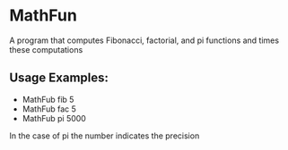 # MathFun
A program that computes Fibonacci, factorial, and pi functions and times these computations 
## Usage Examples:
* MathFub fib 5
* MathFub fac 5
* MathFub pi 5000

In the case of pi the number indicates the precision
